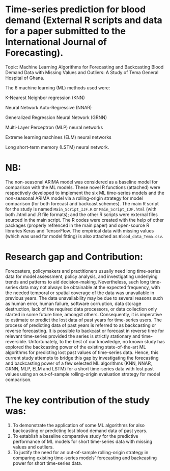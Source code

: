 # Time-series prediction for blood demand (External R scripts and data for a paper submitted to the International Journal of Forecasting).

Topic: Machine Learning Algorithms for Forecasting and Backcasting Blood Demand Data with Missing Values and Outliers: A Study of Tema General Hospital of Ghana.

The 6 machine learning (ML) methods used were:

K-Nearest Neighbor regression (KNN)

Neural Network Auto-Regressive (NNAR)

Generalized Regression Neural Network (GRNN)

Multi-Layer Perceptron (MLP) neural networks

Extreme learning machines (ELM) neural networks

Long short-term memory (LSTM) neural network.

# NB: 
The non-seasonal ARIMA model was considered as a baseline model for comparison with the ML models. These novel R functions (attached) were respectively developed to implement the six ML time-series models and the non-seasonal ARIMA model via a rolling-origin strategy for model comparison (for both forecast and backcast schemes). The main R script for the study is named `Main_Script_IJF.R` or `Main_Script_IJF.html` (with both .html and .R file formats); and the other R scripts were external files sourced in the main script. The R codes were created with the help of other packages (properly refrenced in the main paper) and open-source R libraries Keras and TensorFlow. The empirical data with missing values (which was used for model fitting) is also attached as `Blood_data_Tema.csv`.

# Research gap and Contribution:

Forecasters, policymakers and practitioners usually need long time-series data for model assessment, policy analysis, and investigating underlying trends and patterns to aid decision-making. Nevertheless, such long time-series data may not always be obtainable at the expected frequency, with the needed temporal or spatial coverage of the data was unavailable in previous years. The data unavailability may be due to several reasons such as human error, human failure, software corruption, data storage destruction, lack of the required data processors, or data collection only started in some future time, amongst others. Consequently, it is imperative to estimate or predict the lost data of past years for time-series users. The process of predicting data of past years is referred to as backcasting or reverse forecasting. It is possible to backcast or forecast in reverse time for relevant time-series provided the series is strictly stationary and time-reversible. Unfortunately, to the best of our knowledge, no known study has explored the backcasting power of the existing state-of-the-art ML algorithms for predicting lost past values of time-series data. Hence, this current study attempts to bridge this gap by investigating the forecasting and backcasting power of a few selected ML algorithms (KNN, NNAR, GRNN, MLP, ELM and LSTM) for a short time-series data with lost past values using an out-of-sample rolling-origin evaluation strategy for model comparison.


# The key contribution of the study was:
1. To demonstrate the application of some ML algorithms for also backcasting or predicting lost blood demand data of past years.
2. To establish a baseline comparative study for the predictive performance of ML models for short time-series data with missing values and outliers.
3. To justify the need for an out-of-sample rolling-origin strategy in comparing existing time-series models' forecasting and backcasting power for short time-series data.
